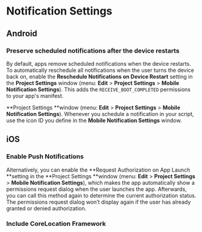 # Notification Settings

## Android

### Preserve scheduled notifications after the device restarts

By default, apps remove scheduled notifications when the device restarts. To automatically reschedule all notifications when the user turns the device back on, enable the **Reschedule Notifications on Device Restart** setting in the **Project Settings** window (menu: **Edit** > **Project Settings** > **Mobile Notification Settings**). This adds the `RECEIVE_BOOT_COMPLETED` permissions to your app's manifest.

**Project Settings **window (menu: **Edit** > **Project Settings** > **Mobile Notification Settings**). Whenever you schedule a notification in your script, use the icon ID you define in the **Mobile Notification Settings** window.

## iOS

### Enable Push Notifications <a name="EnablePushNotifications"/>

Alternatively, you can enable the **Request Authorization on App Launch **setting in the **Project Settings **window (menu: **Edit** > **Project Settings** > **Mobile Notification Settings**), which makes the app automatically show a permissions request dialog when the user launches the app. Afterwards, you can call this method again to determine the current authorization status. The permissions request dialog won’t display again if the user has already granted or denied authorization.

### Include CoreLocation Framework <a name="IncludeCoreLocation"/>